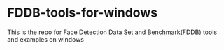 # FDDB-tools-for-windows
This is the repo for Face Detection Data Set and Benchmark(FDDB) tools and examples on windows
